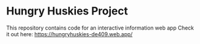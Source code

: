 # Hungry Huskies Project
This repository contains code for an interactive information web app
Check it out here: https://hungryhuskies-de409.web.app/
